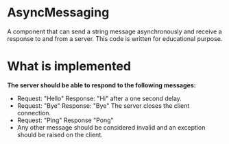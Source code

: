 # AsyncMessaging
A component that can send a string message asynchronously and receive a response to and from a server. This code is written for educational purpose.
# What is implemented
**The server should be able to respond to the following messages:**
- Request: "Hello" Response: "Hi" after a one second delay.
- Request: "Bye" Response: "Bye" The server closes the client connection.
- Request: "Ping" Response "Pong"
- Any other message should be considered invalid and an exception should be raised on the client.
